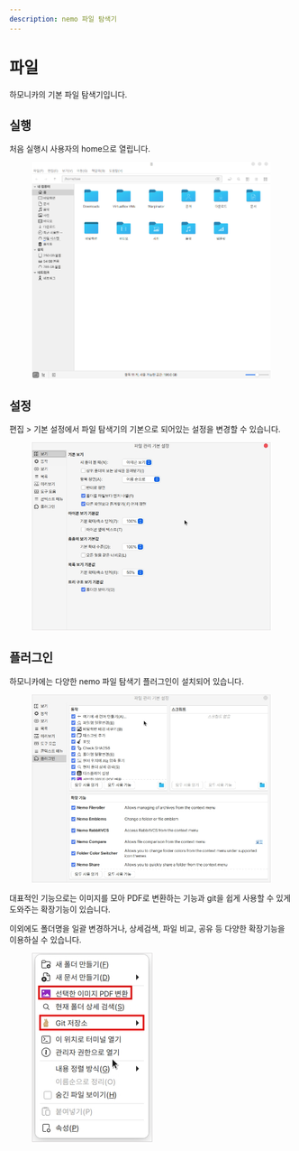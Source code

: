 ```yaml
---
description: nemo 파일 탐색기
---
```


# 파일

하모니카의 기본 파일 탐색기입니다.

## 실행

처음 실행시 사용자의 home으로 열립니다.

<figure><img src="../../.gitbook/assets/nemo_001.png" alt=""><figcaption></figcaption></figure>

## 설정

편집 > 기본 설정에서 파일 탐색기의 기본으로 되어있는 설정을 변경할 수 있습니다.

<figure><img src="../../.gitbook/assets/nemo_002.png" alt=""><figcaption></figcaption></figure>

## 플러그인

하모니카에는 다양한 nemo 파일 탐색기 플러그인이 설치되어 있습니다.

<figure><img src="../../.gitbook/assets/nemo_003.png" alt=""><figcaption></figcaption></figure>

대표적인 기능으로는 이미지를 모아 PDF로 변환하는 기능과 git을 쉽게 사용할 수 있게 도와주는 확장기능이 있습니다.

이외에도 폴더명을 일괄 변경하거나, 상세검색, 파일 비교, 공유 등 다양한 확장기능을 이용하실 수 있습니다.

<figure><img src="../../.gitbook/assets/nemo_004.png" alt=""><figcaption></figcaption></figure>
